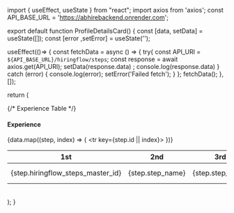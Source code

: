 import { useEffect, useState } from "react";
import axios from 'axios';
const API_BASE_URL = 'https://abhirebackend.onrender.com';

export default function ProfileDetailsCard() {
   const [data, setData] = useState([]);
   const [error ,setError] = useState('');

   useEffect(()=> {
    const fetchData = async () => {
      try{
      const API_URl = `${API_BASE_URL}/hiringflow/steps`;
      const response = await axios.get(API_URl);
      setData(response.data) ;
      console.log(response.data)
    } catch (error) {
      console.log(error);
      setError('Failed fetch');
    }
    };
    fetchData();
   }, []);
  
  return (
    <div className="d-flex flex-col">
    <div className="flex flex-wrap">
     {/* Experience Table */}
      <div className="bg-white dark:bg-white/[0.03] mt-6 p-6 rounded-xl shadow-md w-full lg:w-[100%]">
      <h4 className="text-lg font-semibold mb-4">Experience</h4>
      <table>
        <thead>
          <tr>
            <th>1st</th>
            <th>2nd</th>
            <th>3rd</th>
            <th>4th</th>
          </tr>
        </thead>
      <tbody>
       {data.map((step, index) => {
          <tr key={step.id || index}>
            <td>{step.hiringflow_steps_master_id}</td>
            <td>{step.step_name}</td>
            <td>{step.step_code}</td>
            <td>{step.description}</td>
            <td>{step.step_level}</td>
            <td>{step.is_configurable ? 'yes' : 'No'}</td>
          </tr>
        })} 
      </tbody>
      </table>
    </div>
    </div>  
    </div>
  );
}
